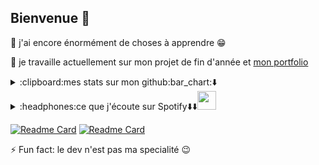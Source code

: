 ## Bienvenue 👋

<!--
**ay-belbachir/ay-belbachir** is a ✨ _special_ ✨ repository because its `README.md` (this file) appears on your GitHub profile.

Here are some ideas to get you started:

- 👯 I’m looking to collaborate on ...
- 🤔 I’m looking for help with ...
- 💬 Ask me about ...
- 📫 How to reach me: ...
- 
-->



:seedling:  j'ai encore énormément de choses à apprendre :grin:

:telescope: je travaille actuellement sur mon projet de fin d'année et [mon portfolio](https://github.com/ay-belbachir/portefolio_Ayoub_Belbachir_SIO_SISR)



<details><summary>:clipboard:mes stats sur mon github:bar_chart:⬇️</summary>

[![Top Langs](https://github-readme-stats.vercel.app/api/top-langs/?username=ay-belbachir&layout=compact&theme=tokyonight)](https://github.com/ay-belbachir/github-readme-stats&theme=radical)[![Anurag's GitHub stats](https://github-readme-stats.vercel.app/api?username=ay-belbachir&theme=tokyonight)](https://github.com/ay-belbachir/github-readme-stats)



</details>

<details><summary>:headphones:ce que j'écoute sur Spotify⬇️⬇️<img src="https://raw.githubusercontent.com/FortAwesome/Font-Awesome/2360bd54ca4abe8e013d424e6679a397e9b717c8/svgs/brands/spotify.svg" width="30" height="30"  background="red"> </summary>

[![Spotify](https://spotify-now-playing-azure-xi.vercel.app/api/spotify)](https://open.spotify.com/user/s1uhanss3zqunmbbbf7hk2x32)
  </details>
  
  
[![Readme Card](https://github-readme-stats.vercel.app/api/pin/?username=ay-belbachir&repo=SCRIPT_AD_NPS&theme=tokyonight)](https://github.com/ay-belbachir/SCRIPT_AD_NPS?target=_blank) [![Readme Card](https://github-readme-stats.vercel.app/api/pin/?username=ay-belbachir&repo=portefolio_Ayoub_Belbachir_SIO_SISR&theme=tokyonight)](https://github.com/ay-belbachir/portefolio_Ayoub_Belbachir_SIO_SISR?target=_blank)




⚡ Fun fact: le dev n'est pas ma specialité :wink:
